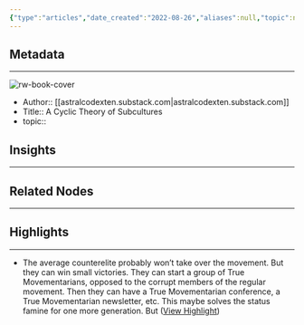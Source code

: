 ```yaml
---
{"type":"articles","date_created":"2022-08-26","aliases":null,"topic":null,"url":"https://astralcodexten.substack.com/p/a-cyclic-theory-of-subcultures","layout":null,"banner":null,"dg-publish":true,"tags":null,"permalink":"/300-biblio/200-articles/a-cyclic-theory-of-subcultures/","dgPassFrontmatter":true,"created":"2023-10-20T12:44:18.000-05:00","updated":"2023-10-20T12:44:18.000-05:00"}
---
```


## Metadata
---
![rw-book-cover](https://readwise-assets.s3.amazonaws.com/static/images/article4.6bc1851654a0.png)
- Author:: [[astralcodexten.substack.com\|astralcodexten.substack.com]]
- Title:: A Cyclic Theory of Subcultures
- topic::  



## Insights
---
## Related Nodes
---

## Highlights 
---
- The average counterelite probably won’t take over the movement. But they can win small victories. They can start a group of True Movementarians, opposed to the corrupt members of the regular movement. Then they can have a True Movementarian conference, a True Movementarian newsletter, etc. This maybe solves the status famine for one more generation.
  But ([View Highlight](https://instapaper.com/read/1532402453/20501755))
